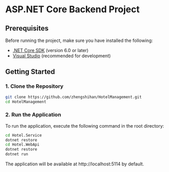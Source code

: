 
# ASP.NET Core Backend Project 

## Prerequisites

Before running the project, make sure you have installed the following:

- [.NET Core SDK](https://dotnet.microsoft.com/download/dotnet/6.0) (version 6.0 or later)
- [Visual Studio](https://visualstudio.microsoft.com/) (recommended for development)

## Getting Started

### 1. Clone the Repository

```bash
git clone https://github.com/zhengshihan/HotelManagement.git
cd HotelManagement
```

### 2. Run the Application

To run the application, execute the following command in the root directory:

```bash
cd Hotel.Service
dotnet restore
cd Hotel.WebApi
dotnet restore
dotnet run
```

The application will be available at http://localhost:5114 by default.







